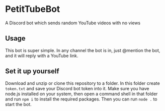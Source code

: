 # PetitTubeBot
A Discord bot which sends random YouTube videos with no views
## Usage
This bot is super simple. In any channel the bot is in, just @mention the bot, and it will reply with a YouTube link.
## Set it up yourself
Download and unzip or clone this repository to a folder. In this folder create `token.txt` and save your Discord bot token into it. Make sure you have node.js installed on your system, then open a command shell in that folder and run `npm i` to install the required packages. Then you can run `node .` to start the bot.
